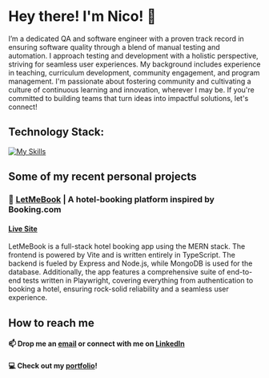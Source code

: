 # Hey there! I'm Nico! 👋

I’m a dedicated QA and software engineer with a proven track record in ensuring software quality through a blend of manual testing and automation. I approach testing and development with a holistic perspective, striving for seamless user experiences. My background includes experience in teaching, curriculum development, community engagement, and program management. I'm passionate about fostering community and cultivating a culture of continuous learning and innovation, wherever I may be. If you're committed to building teams that turn ideas into impactful solutions, let's connect!

## Technology Stack:
[![My Skills](https://skillicons.dev/icons?i=js,ts,py,react,nextjs,vite,nodejs,express,mongodb,postgres,mysql,selenium,postman,tailwind,figma)](https://skillicons.dev)
<div>
</div>

## Some of my recent personal projects

### 🏨 [LetMeBook](https://github.com/nicogarbaccio/hotel-booking-app) | A hotel-booking platform inspired by Booking.com
#### [Live Site](https://letmebook.onrender.com/)
LetMeBook is a full-stack hotel booking app using the MERN stack. The frontend is powered by Vite and is written entirely in TypeScript. The backend is fueled by Express and Node.js, while MongoDB is used for the database. Additionally, the app features a comprehensive suite of end-to-end tests written in Playwright, covering everything from authentication to booking a hotel, ensuring rock-solid reliability and a seamless user experience.

## How to reach me
#### 📫  Drop me an [email](mailto:garbaccio20@gmail.com) or connect with me on [LinkedIn](https://www.linkedin.com/in/nicogarbaccio/)
#### 💻 Check out my [portfolio](https://portfolio-nicogarbaccio.vercel.app/)!
